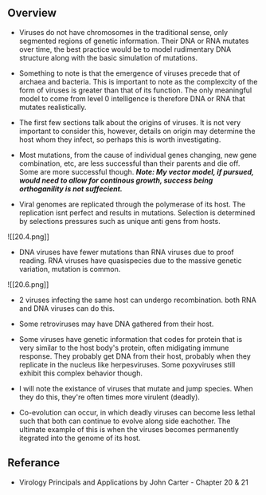 ## Overview

- Viruses do not have chromosomes in the traditional sense, only segmented regions of genetic information. Their DNA or RNA mutates over time, the best practice would be to model rudimentary DNA structure along with the basic simulation of mutations. 

- Something to note is that the emergence of viruses precede that of archaea and bacteria. This is important to note as the complexcity of the form of viruses is greater than that of its function. The only meaningful model to come from level 0 intelligence is therefore DNA or RNA that mutates realistically. 

- The first few sections talk about the origins of viruses. It is not very important to consider this, however, details on origin may determine the host whom they infect, so perhaps this is worth investigating. 

- Most mutations, from the cause of individual genes changing, new gene combination, etc, are less successful than their parents and die off. Some are more successful though. ***Note: My vector model, if pursued, would need to allow for continous growth, success being orthoganility is not suffecient.***

- Viral genomes are replicated through the polymerase of its host. The replication isnt perfect and results in mutations. Selection is determined by selections pressures such as unique anti gens from hosts.

![[20.4.png]]

- DNA viruses have fewer mutations than RNA viruses due to proof reading. RNA viruses have quasispecies due to the massive genetic variation, mutation is common. 

![[20.6.png]]


- 2 viruses infecting the same host can undergo recombination. both RNA and DNA viruses can do this. 

- Some retroviruses may have DNA gathered from their host. 

- Some viruses have genetic information that codes for protein that is very similar to the host body's protein, often midigating immune response. They probably get DNA from their host, probably when they replicate in the nucleus like herpesviruses. Some poxyviruses still exhibit this complex behavior though. 

- I will note the existance of viruses that mutate and jump species. When they do this, they're often times more virulent (deadly). 

- Co-evolution can occur, in which deadly viruses can become less lethal such that both can continue to evolve along side eachother. The ultimate example of this is when the viruses becomes permanently itegrated into the genome of its host. 

## Referance 

- Virology Principals and Applications by John Carter - Chapter 20 & 21 